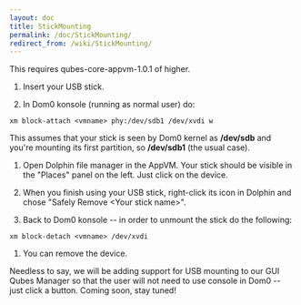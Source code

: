 ```yaml
---
layout: doc
title: StickMounting
permalink: /doc/StickMounting/
redirect_from: /wiki/StickMounting/
---
```


This requires qubes-core-appvm-1.0.1 of higher.

1.  Insert your USB stick.

1.  In Dom0 konsole (running as normal user) do:

```
xm block-attach <vmname> phy:/dev/sdb1 /dev/xvdi w
```

This assumes that your stick is seen by Dom0 kernel as **/dev/sdb** and you're mounting its first partition, so **/dev/sdb1** (the usual case).

1.  Open Dolphin file manager in the AppVM. Your stick should be visible in the "Places" panel on the left. Just click on the device.

1.  When you finish using your USB stick, right-click its icon in Dolphin and chose "Safely Remove \<Your stick name\>".

1.  Back to Dom0 konsole -- in order to unmount the stick do the following:

```
xm block-detach <vmname> /dev/xvdi
```

1.  You can remove the device.

Needless to say, we will be adding support for USB mounting to our GUI Qubes Manager so that the user will not need to use console in Dom0 -- just click a button. Coming soon, stay tuned!
